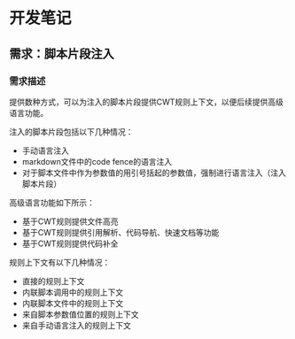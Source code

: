 # 开发笔记

## 需求：脚本片段注入

### 需求描述

提供数种方式，可以为注入的脚本片段提供CWT规则上下文，以便后续提供高级语言功能。

注入的脚本片段包括以下几种情况：

* 手动语言注入
* markdown文件中的code fence的语言注入
* 对于脚本文件中作为参数值的用引号括起的参数值，强制进行语言注入（注入脚本片段）

高级语言功能如下所示：

* 基于CWT规则提供文件高亮
* 基于CWT规则提供引用解析、代码导航、快速文档等功能
* 基于CWT规则提供代码补全

规则上下文有以下几种情况：

* 直接的规则上下文
* 内联脚本调用中的规则上下文
* 内联脚本文件中的规则上下文
* 来自脚本参数值位置的规则上下文
* 来自手动语言注入的规则上下文
